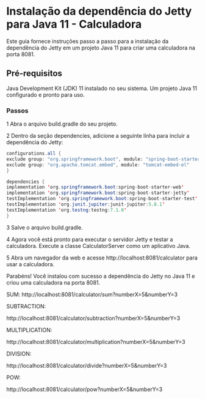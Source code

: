 # Instalação da dependência do Jetty para Java 11 - Calculadora
Este guia fornece instruções passo a passo para a instalação da dependência do Jetty em um projeto Java 11 para criar uma calculadora na porta 8081.

## Pré-requisitos
Java Development Kit (JDK) 11 instalado no seu sistema.
Um projeto Java 11 configurado e pronto para uso.
 ### Passos
1 Abra o arquivo build.gradle do seu projeto.

2 Dentro da seção dependencies, adicione a seguinte linha para incluir a dependência do Jetty:

```java
configurations.all {
exclude group: "org.springframework.boot", module: "spring-boot-starter-tomcat"
exclude group: "org.apache.tomcat.embed", module: "tomcat-embed-el"
}

dependencies {
implementation 'org.springframework.boot:spring-boot-starter-web'
implementation 'org.springframework.boot:spring-boot-starter-jetty'
testImplementation 'org.springframework.boot:spring-boot-starter-test'
testImplementation 'org.junit.jupiter:junit-jupiter:5.8.1'
testImplementation 'org.testng:testng:7.1.0'
}
```
3 Salve o arquivo build.gradle.

4 Agora você está pronto para executar o servidor Jetty e testar a calculadora. Execute a classe CalculatorServer como um aplicativo Java.

5 Abra um navegador da web e acesse http://localhost:8081/calculator para usar a calculadora.

Parabéns! Você instalou com sucesso a dependência do Jetty no Java 11 e criou uma calculadora na porta 8081.

SUM:
http://localhost:8081/calculator/sum?numberX=5&numberY=3

SUBTRACTION:

http://localhost:8081/calculator/subtraction?numberX=5&numberY=3

MULTIPLICATION:

http://localhost:8081/calculator/multiplication?numberX=5&numberY=3

DIVISION:

http://localhost:8081/calculator/divide?numberX=5&numberY=3

POW:

http://localhost:8081/calculator/pow?numberX=5&numberY=3


